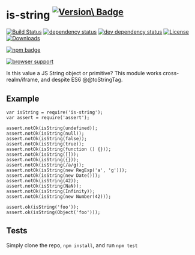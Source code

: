 is-string <sup>[![Version\ Badge](http://vb.teelaun.ch/ljharb/is-string.svg)](https://npmjs.org/package/is-string)</sup>
========================================================================================================================

[![Build Status](https://travis-ci.org/ljharb/is-string.svg)](https://travis-ci.org/ljharb/is-string) [![dependency status](https://david-dm.org/ljharb/is-string.svg)](https://david-dm.org/ljharb/is-string) [![dev dependency status](https://david-dm.org/ljharb/is-string/dev-status.svg)](https://david-dm.org/ljharb/is-string#info=devDependencies) [![License](http://img.shields.io/npm/l/is-string.svg)](LICENSE) [![Downloads](http://img.shields.io/npm/dm/is-string.svg)](http://npm-stat.com/charts.html?package=is-string)

[![npm badge](https://nodei.co/npm/is-string.png?downloads=true&stars=true)](https://npmjs.org/package/is-string)

[![browser support](https://ci.testling.com/ljharb/is-string.png)](https://ci.testling.com/ljharb/is-string)

Is this value a JS String object or primitive? This module works cross-realm/iframe, and despite ES6 @<span class="citation" data-cites="toStringTag">@toStringTag</span>.

Example
-------

    var isString = require('is-string');
    var assert = require('assert');

    assert.notOk(isString(undefined));
    assert.notOk(isString(null));
    assert.notOk(isString(false));
    assert.notOk(isString(true));
    assert.notOk(isString(function () {}));
    assert.notOk(isString([]));
    assert.notOk(isString({}));
    assert.notOk(isString(/a/g));
    assert.notOk(isString(new RegExp('a', 'g')));
    assert.notOk(isString(new Date()));
    assert.notOk(isString(42));
    assert.notOk(isString(NaN));
    assert.notOk(isString(Infinity));
    assert.notOk(isString(new Number(42)));

    assert.ok(isString('foo'));
    assert.ok(isString(Object('foo')));

Tests
-----

Simply clone the repo, `npm install`, and run `npm test`
